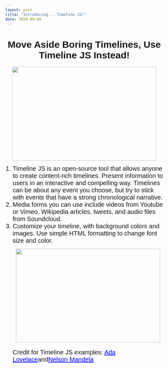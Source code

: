 ```yaml
---
layout: post
title: "Introducing... Timeline JS!"
date: 2019-09-09
---
```

<html>
<body>
  <h1 style="font-family:Arial;font-size:30px;strong;text-align:center;">Move Aside Boring Timelines, Use Timeline JS Instead!</h1>
  <p align="center"> 
    <img width="460" height="300" src="https://user-images.githubusercontent.com/54911846/65169905-9033e800-da15-11e9-93e1-7f8d703983bf.png">
  </p>
  <ol>
    <li style="font-family:Arial;font-size:20px;">Timeline JS is an open-source tool that allows anyone to create content-rich timelines. Present information to users in an interactive and compelling way. Timelines can be about any event you choose, but try to stick with events that have a strong chronological narrative.</li>
    <li style="font-family:Arial;font-size:20px;">Media forms you can use include videos from Youtube or Vimeo, Wikipedia articles, tweets, and audio files from Soundcloud.</li>
    <li style="font-family:Arial;font-size:20px;">Customize your timeline, with background colors and images. Use simple HTML formatting to change font size and color.</li>
    <p align="center">
      <img width="460" height="300" src="https://user-images.githubusercontent.com/54911846/65170386-878fe180-da16-11e9-832b-7e42c5df86d6.png">
    </p>
<p style="font-family:Arial;font-size:20px;"> Credit for Timeline JS examples: <a style="color:blue;font-family:Arial;font-size:20px" href="https://timeline.knightlab.com/">Ada Lovelace</a>and<a style="color:blue;font-family:Arial;font-size:20px" href="http://world.time.com/2013/12/05/nelson-mandelas-extraordinary-life-an-interactive-timeline/">Nelson Mandela</a></p>
    
